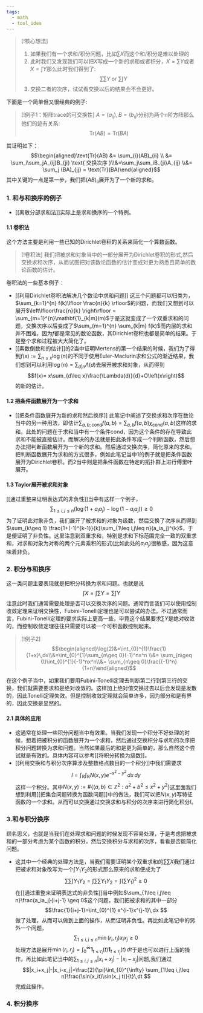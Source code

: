 ```yaml
---
tags:
  - math
  - tool_idea
---
```


> [!核心想法]
> 1. 如果我们有一个求和/积分问题，比如$\sum X$而这个和/积分是难以处理的
> 2. 此时我们又发现我们可以把$X$写成一个新的求和或者积分，$X=\sum Y$或者$X =\int Y$那么此时我们得到了:
> $$\sum \sum Y \text{ or }\sum \int Y$$
> 3. 交换二者的次序，试试看交换以后的结果会不会更好。

下面是一个简单但又很经典的例子:

> [!例子1：矩阵trace的可交换性]
> $A=(a_{ij}),B=(b_{ij})$分别为两个n阶方阵那么他们的迹有关系:
> $$\text{Tr}(AB) = \text{Tr}(BA)$$

其证明如下：
$$\begin{aligned}\text{Tr}(AB) &= \sum_{i}(AB)_{ii} \\ &= \sum_i\sum_jA_{ij}B_{ji} \text{ 交换次序 }\\&=\sum_j\sum_iB_{ji}A_{ij} \\&= \sum_j (BA)_{jj} = \text{Tr}(BA)\end{aligned}$$
其中关键的一点是第一步，我们把$(AB)_{ii}$展开为了一个新的求和。

### 1. 和与和换序的例子

* [[离散分部求和法]]实际上是求和换序的一个特例。

#### 1.1 卷积法

这个方法主要是利用一些已知的Dirichlet卷积的关系来简化一个算数函数。

> [!卷积法]
> 我们把被求和对象当中的一部分展开为Dirichlet卷积的形式,然后交换求和次序，从而试图把对该数论函数的估计变成对更为熟悉且简单的数论函数的估计。

卷积法的一些基本例子：

* [[利用Dirichlet卷积法解决几个数论中求和问题]] 这三个问题都可以归类为，$\sum_{k=1}^{n} f(k)\lfloor \frac{n}{k} \rfloor$的问题，而我们又想到可以展开$\left\lfloor\frac{n}{k} \right\rfloor = \sum_{m=1}^{n}\mathbf{1}_{k|m}(m)$于是这就变成了一个双重求和的问题，交换次序以后变成了$\sum_{m=1}^{n} \sum_{k|m} f(k)$而内层的求和并不困难，因为$f$都是常见的数论函数，其Dirichlet卷积也都是简单的结果。于是整个求和过程被大大简化了。
* [[素数倒数和的估计]]的2当中证明Mertens的第一个结果的时候，我们为了得到$f(x):=\sum_{n\leq x}\log(n)$的不同于使用Euler-Maclurin求和公式的渐近结果，我们想到可以利用$\log(n)=\sum_{d|n}\Lambda(d)$去展开被求和对象，从而得到$$f(x)= x\sum_{d\leq x}\frac{\Lambda(d)}{d}+O\left(x\right)$$的新的估计。
#### 1.2 把条件函数展开为一个求和

* [[把条件函数展开为新的求和然后换序]] 此笔记中阐述了交换求和次序在数论当中的另一种用法，即估计$\sum_{a,b;\text{cond}}f(a,b)=\sum_{a,b}f(a,b)\chi_{\text{cond}}(a,b)$这样的求和。此处的问题在于求和当中有一个条件cond，因为这个条件的存在导致此求和不能被直接估计。而解决的办法就是把此条件写成一个判断函数，然后想办法把判断函数展开为一个新的求和。然后通过交换次序，简化原来的求和。
把判断函数展开为求和的方式很多，例如此笔记当中1的例子就是把条件函数展开为Dirichlet卷积。而2当中则是把条件函数在特定的拓扑群上进行傅里叶展开。

#### 1.3 Taylor展开被求和对象

[[通过重整来证明表达式的非负性]]当中有这样一个例子，$$\sum_{1\leq i,j\leq
n}\left(\log(1+a_ia_j)-\log(1-a_ia_j)\right) \geq
0$$为了证明此对象非负，我们展开了被求和的对象为级数，然后交换了次序从而得到$\sum_{k\geq 1} \frac{1+(-1)^{k-1}}{k}\sum_{1\leq i,j\leq n}(a_ia_j)^{k}$，于是便证明了非负性。这里注意到双重求和，特别是求和下标范围完全一致的双重求和，对求和对象为对称的两个元素乘积的形式(比如此处的$a_ia_j$)很敏感，因为这意味着非负。



### 2. 积分与和换序
这一类问题主要表现就是把积分转换为求和问题。也就是说$$\int X = \int \sum Y = \sum \int Y$$
注意此时我们通常需要处理是否可以交换次序的问题。通常而言我们可以使用控制收敛定理来证明交换性，Fubini-Tonelli定理也是可以尝试的办法。不过通常而言，Fubini-Tonelli定理的要求实际上更高一些，毕竟这个结果要求$\sum Y$是绝对收敛的，而控制收敛定理往往只需要可以被一个可积函数控制起来。

> [!例子2]
> $$\begin{aligned}\log(2)&=\int_{0}^{1}\frac{1}{1+x}\,dx\\&=\int_{0}^{1}\sum_{n\geq 0}(-1)^nx^n \\&= \sum_{n\geq 0}\int_{0}^{1}(-1)^nx^n\\&= \sum_{n\geq 0}\frac{(-1)^n}{1+n}\end{aligned}$$

在这个例子当中，如果我们要用Fubini-Tonelli定理去判断第二行到第三行的交换，我们就需要要求和是绝对收敛的。这样加上绝对值交换过去以后会发现是发散的，因此Tonelli定理失效。但是控制收敛定理就会简单许多，因为部分和是有界的，因此交换是显然的。

#### 2.1 具体的应用
* 这通常在处理一些积分问题当中有效果。当我们发现一个积分不好处理的时候，想着把被积分的函数展开为一个求和，然后通过交换积分与求和的次序把积分问题转换为求和问题。当然如果最后的和是更为简单的，那么自然这个尝试就是有效的。具体内容可以参考[[将积分转换为级数]]。
*  [[利用交换和与积分次序算涉及整数格点数目的一个积分]]中我们需要求$$I=\int_{\mathbb{R}}\int_{\mathbb{R}}N(x,y)e^{-x^2-y^2}\,dx\,dy$$这样一个积分。其中$N(x,y):=\#\{(a,b)\in \mathbb{Z}^2:a^2+b^2\leq x^2+y^2\}$这里面我们想到利用[[把集合问题转换为函数问题]]中的做法，我们可以把$N(x,y)$写特征函数的一个求和。从而可以交换通过交换求和与积分的次序来进行简化积分$I$。
### 3.和与积分换序
顾名思义，也就是当我们在处理求和问题的时候发现不容易处理，于是考虑把被求和的一部分考虑为某个函数的积分，然后交换积分与求和的次序，看看是否能简化问题。

* 这其中一个经典的处理方法是，当我们需要证明某个双重求和的$\sum \sum X$我们通过把被求和对象改写为一个$\int Y_1Y_2$的形式那么原来的求和便成为了$$\sum\sum\int Y_1 Y_2 = \int\sum\sum Y_1Y_2 = \int(\sum Y_1)^2\geq 0$$在[[通过重整来证明表达式的非负性]]当中例如$\sum_{1\leq i,j\leq n}\frac{a_ia_j}{i+j-1} \geq 0$这个问题，我们把被求和的其中一部分$$\frac{1}{i+j-1}=\int_{0}^{1} x^{i-1}x^{j-1}\,dx $$做了处理，从而可以做到上面的操作，从而证明非负性。再比如此笔记中的另外一个问题，$$\sum_{1\leq i,j\leq n} \min(r_i,r_j)x_ix_j \geq 0$$处理方法是展开$\min(r_i,r_j) =\int_{0}^{\infty} \mathbf{1}_{t\leq r_i}(t)\mathbf{1}_{t\leq r_j}(t)\,dt$于是也可以进行上面的操作。再比如此笔记当中的$\sum_{1\leq i,j\leq n}|x_i+x_j|-|x_i-x_j|$问题,我们通过$$|x_i+x_j|-|x_i-x_j|=\frac{2}{\pi}\int_{0}^{\infty} \sum_{1\leq i,j\leq n}\frac{\sin(x_it)\sin(x_j t)}{t}\,dt $$完成此操作。

### 4. 积分换序


